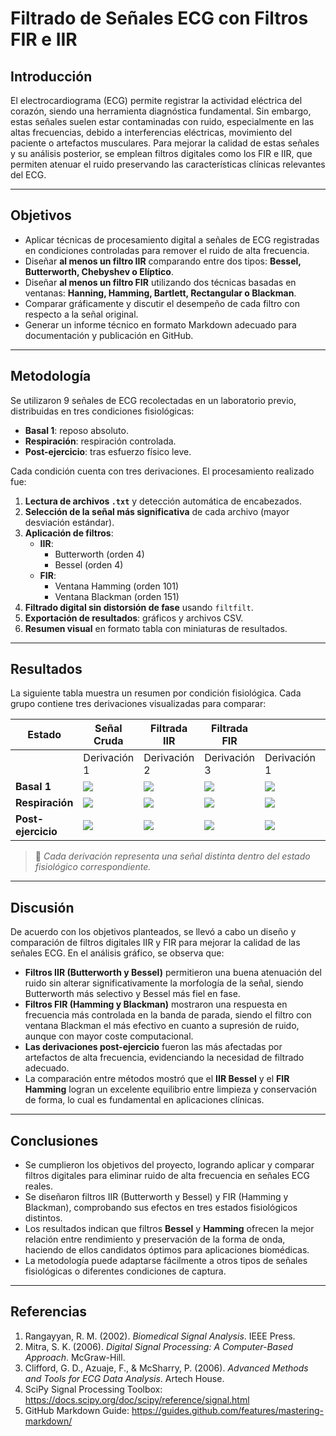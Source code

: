 # Filtrado de Señales ECG con Filtros FIR e IIR

## Introducción

El electrocardiograma (ECG) permite registrar la actividad eléctrica del corazón, siendo una herramienta diagnóstica fundamental. Sin embargo, estas señales suelen estar contaminadas con ruido, especialmente en las altas frecuencias, debido a interferencias eléctricas, movimiento del paciente o artefactos musculares. Para mejorar la calidad de estas señales y su análisis posterior, se emplean filtros digitales como los FIR e IIR, que permiten atenuar el ruido preservando las características clínicas relevantes del ECG.

---

## Objetivos

- Aplicar técnicas de procesamiento digital a señales de ECG registradas en condiciones controladas para remover el ruido de alta frecuencia.
- Diseñar **al menos un filtro IIR** comparando entre dos tipos: **Bessel, Butterworth, Chebyshev o Elíptico**.
- Diseñar **al menos un filtro FIR** utilizando dos técnicas basadas en ventanas: **Hanning, Hamming, Bartlett, Rectangular o Blackman**.
- Comparar gráficamente y discutir el desempeño de cada filtro con respecto a la señal original.
- Generar un informe técnico en formato Markdown adecuado para documentación y publicación en GitHub.

---

## Metodología

Se utilizaron 9 señales de ECG recolectadas en un laboratorio previo, distribuidas en tres condiciones fisiológicas:

- **Basal 1**: reposo absoluto.
- **Respiración**: respiración controlada.
- **Post-ejercicio**: tras esfuerzo físico leve.

Cada condición cuenta con tres derivaciones. El procesamiento realizado fue:

1. **Lectura de archivos `.txt`** y detección automática de encabezados.
2. **Selección de la señal más significativa** de cada archivo (mayor desviación estándar).
3. **Aplicación de filtros**:
   - **IIR**:
     - Butterworth (orden 4)
     - Bessel (orden 4)
   - **FIR**:
     - Ventana Hamming (orden 101)
     - Ventana Blackman (orden 151)
4. **Filtrado digital sin distorsión de fase** usando `filtfilt`.
5. **Exportación de resultados**: gráficos y archivos CSV.
6. **Resumen visual** en formato tabla con miniaturas de resultados.

---

## Resultados

La siguiente tabla muestra un resumen por condición fisiológica. Cada grupo contiene tres derivaciones visualizadas para comparar:

| Estado             | Señal Cruda                               | Filtrada IIR                              | Filtrada FIR                              |                                           |                                           |                                           |                                           |                                           |                                           |
| ------------------ | ----------------------------------------- | ----------------------------------------- | ----------------------------------------- | ----------------------------------------- | ----------------------------------------- | ----------------------------------------- | ----------------------------------------- | ----------------------------------------- | ----------------------------------------- |
|                    | Derivación 1                              | Derivación 2                              | Derivación 3                              | Derivación 1                              | Derivación 2                              | Derivación 3                              | Derivación 1                              | Derivación 2                              | Derivación 3                              |
| **Basal 1**        | ![](FIR-IIR_eeg/reposo_dev1_raw.png)      | ![](FIR-IIR_eeg/reposo_dev2_raw.png)      | ![](FIR-IIR_eeg/reposo_dev3_raw.png)      | ![](FIR-IIR_eeg/reposo_dev1_iir.png)      | ![](FIR-IIR_eeg/reposo_dev2_iir.png)      | ![](FIR-IIR_eeg/reposo_dev3_iir.png)      | ![](FIR-IIR_eeg/reposo_dev1_fir.png)      | ![](FIR-IIR_eeg/reposo_dev2_fir.png)      | ![](FIR-IIR_eeg/reposo_dev3_fir.png)      |
| **Respiración**    | ![](FIR-IIR_eeg/respiracion_dev1_raw.png) | ![](FIR-IIR_eeg/respiracion_dev2_raw.png) | ![](FIR-IIR_eeg/respiracion_dev3_raw.png) | ![](FIR-IIR_eeg/respiracion_dev1_iir.png) | ![](FIR-IIR_eeg/respiracion_dev2_iir.png) | ![](FIR-IIR_eeg/respiracion_dev3_iir.png) | ![](FIR-IIR_eeg/respiracion_dev1_fir.png) | ![](FIR-IIR_eeg/respiracion_dev2_fir.png) | ![](FIR-IIR_eeg/respiracion_dev3_fir.png) |
| **Post-ejercicio** | ![](FIR-IIR_eeg/movimiento_dev1_raw.png)  | ![](FIR-IIR_eeg/movimiento_dev2_raw.png)  | ![](FIR-IIR_eeg/movimiento_dev3_raw.png)  | ![](FIR-IIR_eeg/movimiento_dev1_iir.png)  | ![](FIR-IIR_eeg/movimiento_dev2_iir.png)  | ![](FIR-IIR_eeg/movimiento_dev3_iir.png)  | ![](FIR-IIR_eeg/movimiento_dev1_fir.png)  | ![](FIR-IIR_eeg/movimiento_dev2_fir.png)  | ![](FIR-IIR_eeg/movimiento_dev3_fir.png)  |


> 📌 *Cada derivación representa una señal distinta dentro del estado fisiológico correspondiente.*

---

## Discusión

De acuerdo con los objetivos planteados, se llevó a cabo un diseño y comparación de filtros digitales IIR y FIR para mejorar la calidad de las señales ECG. En el análisis gráfico, se observa que:

- **Filtros IIR (Butterworth y Bessel)** permitieron una buena atenuación del ruido sin alterar significativamente la morfología de la señal, siendo Butterworth más selectivo y Bessel más fiel en fase.
- **Filtros FIR (Hamming y Blackman)** mostraron una respuesta en frecuencia más controlada en la banda de parada, siendo el filtro con ventana Blackman el más efectivo en cuanto a supresión de ruido, aunque con mayor coste computacional.
- **Las derivaciones post-ejercicio** fueron las más afectadas por artefactos de alta frecuencia, evidenciando la necesidad de filtrado adecuado.
- La comparación entre métodos mostró que el **IIR Bessel** y el **FIR Hamming** logran un excelente equilibrio entre limpieza y conservación de forma, lo cual es fundamental en aplicaciones clínicas.

---

## Conclusiones

- Se cumplieron los objetivos del proyecto, logrando aplicar y comparar filtros digitales para eliminar ruido de alta frecuencia en señales ECG reales.
- Se diseñaron filtros IIR (Butterworth y Bessel) y FIR (Hamming y Blackman), comprobando sus efectos en tres estados fisiológicos distintos.
- Los resultados indican que filtros **Bessel** y **Hamming** ofrecen la mejor relación entre rendimiento y preservación de la forma de onda, haciendo de ellos candidatos óptimos para aplicaciones biomédicas.
- La metodología puede adaptarse fácilmente a otros tipos de señales fisiológicas o diferentes condiciones de captura.

---

## Referencias

1. Rangayyan, R. M. (2002). *Biomedical Signal Analysis*. IEEE Press.
2. Mitra, S. K. (2006). *Digital Signal Processing: A Computer-Based Approach*. McGraw-Hill.
3. Clifford, G. D., Azuaje, F., & McSharry, P. (2006). *Advanced Methods and Tools for ECG Data Analysis*. Artech House.
4. SciPy Signal Processing Toolbox: https://docs.scipy.org/doc/scipy/reference/signal.html
5. GitHub Markdown Guide: https://guides.github.com/features/mastering-markdown/
